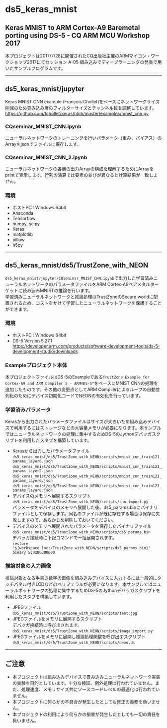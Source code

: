 # ds5_keras_mnist
Keras MNIST to ARM Cortex-A9 Baremetal porting using DS-5 - CQ ARM MCU Workshop 2017 
---
本プロジェクトは2017/7/28に開催されたCQ出版社主催のARMマイコン・ワークショップ2017にてセッション A-05 組み込みでディープラーニングの発表で用いたサンプルプログラムです。  
  
---
## ds5_keras_mnist/jupyter
Keras MNIST CNN example (François Chollet)をベースにネットワークサイズ削減のため畳み込み層のフィルターサイズとチャンネル数を調整しています。
<https://github.com/fchollet/keras/blob/master/examples/mnist_cnn.py>
### CQseminar_MNIST_CNN.ipynb
ニューラルネットワークのトレーニングを行いパラメータ（重み、バイアス）のArrayをjsonでファイルに保存します。
### CQseminar_MNIST_CNN_2.ipynb
ニューラルネットワークの各層の出力Arrayの構成を理解するためにArrayをprintで表示します。行列の演算では要素の並びが異なると計算結果が一致しません。
### 環境
* ホストPC : Windows 64bit
* Anaconda
* Tensorflow
* numpy, scipy
* Keras
* matplotlib
* pillow
* h5py

---
## ds5_keras_mnist/ds5/TrustZone_with_NEON
`ds5_keras_mnist/jupyter/CQseminar_MNIST_CNN.ipynb`で出力した学習済みニューラルネットワークのパラメータファイルをARM Cortex-A9ベアメタルターゲットに読み込みMNISTの推論を行います。  
学習済みニューラルネットワークと推論処理はTrustZoneのSecure worldに配置されるため、コストをかけて学習したニューラルネットワークを保護することができます。
### 環境
* ホストPC : Windows 64bit
* DS-5 Version 5.27.1  
<https://developer.arm.com/products/software-development-tools/ds-5-development-studio/downloads>

### Exampleプロジェクト本体
本プロジェクトファイルはDS-5のExampleである`TrustZone Example for Cortex-A9 and ARM Compiler 5 - ARM®DS-5™`をベースにMNIST CNNの処理を追加したものです。その他の変更点としてARM Compilerによるループの自動並列化のためにデバイス初期化コードでNEONの有効化を行っています。  
### 学習済みパラメータ
Kerasから出力されたパラメータファイルはサイズが大きいため組み込みデバイスで利用するにはストレージなどの大容量メモリが必要になります。本サンプルではニューラルネットワークの処理に集中するためDS-5のJythonデバッガスクリプトを利用したスタブを構築しています。  

* Kerasから出力したパラメータファイル  
`ds5_keras_mnist/ds5/TrustZone_with_NEON/scripts/mnist_cnn_train121_params_layer0.json`
`ds5_keras_mnist/ds5/TrustZone_with_NEON/scripts/mnist_cnn_train121_params_layer2.json`
`ds5_keras_mnist/ds5/TrustZone_with_NEON/scripts/mnist_cnn_train121_params_layer6.json`
`ds5_keras_mnist/ds5/TrustZone_with_NEON/scripts/mnist_cnn_train121_params_layer8.json`
* デバイスのメモリへ展開するスクリプト  
`ds5_keras_mnist/ds5/TrustZone_with_NEON/scripts/cnn_import.py`  
パラメータをデバイスのメモリへ展開した後、ds5_params.binにバイナリファイルとして保存します。同名のファイルが既に存在する場合は保存に失敗しますので、あらかじめ削除しておいてください。  
* デバイスのメモリへ展開されたパラメータを保存したバイナリファイル  
`ds5_keras_mnist/ds5/TrustZone_with_NEON/scripts/ds5_params.bin`  
デバッガ接続時に下記コマンドで一括展開されます。  
`restore "${workspace_loc:/TrustZone_with_NEON/scripts/ds5_params.bin}" binary S:0x80300000`
### 推論対象の入力画像
推論対象となる手書き数字の画像を組み込みデバイスに入力するには一般的にタッチパネル付きLCDなどのペリフェラルが必要になります。本サンプルではニューラルネットワークの処理に集中するためDS-5のJythonデバッガスクリプトを利用したスタブを構築しています。  

* JPEGファイル  
`ds5_keras_mnist/ds5/TrustZone_with_NEON/scripts/test.jpg`
* JPEGファイルをメモリに展開するスクリプト  
デバッガ接続時に呼び出されます。  
`ds5_keras_mnist/ds5/TrustZone_with_NEON/scripts/image_import.py`
* JPEGファイルをメモリに展開し推論処理関数を呼び出すスクリプト
`ds5_keras_mnist/ds5/TrustZone_with_NEON/scripts/demo.ds`  

---
## ご注意
* 本プロジェクトは組み込みデバイスで畳み込みニューラルネットワーク実装の実験を目的としています。十分な検証、例外処理は行われていません。また、処理速度、メモリサイズ共にソースコードレベルの最適化は行われていません。
* 本プロジェクトに何らかの不具合が発生したとしても修正の義務を負いません。
* 本プロジェクトの利用により何らかの損害が発生したとしても一切の責任を負いません。
